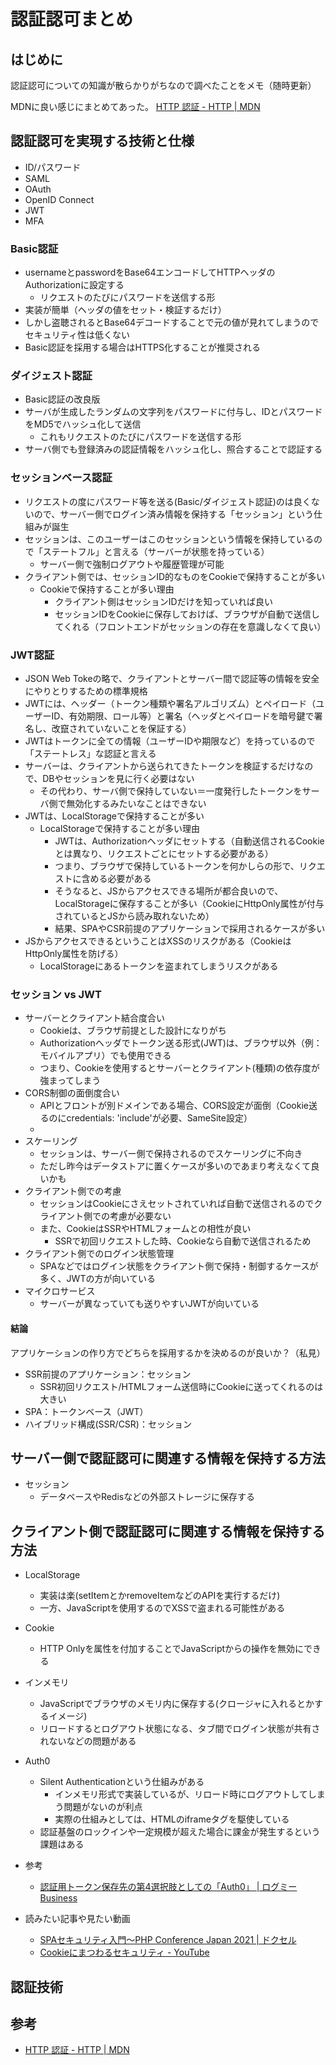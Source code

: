 # 認証認可まとめ

## はじめに

認証認可についての知識が散らかりがちなので調べたことをメモ（随時更新）

MDNに良い感じにまとめてあった。
[HTTP 認証 - HTTP | MDN](https://developer.mozilla.org/ja/docs/Web/HTTP/Authentication)

## 認証認可を実現する技術と仕様

- ID/パスワード
- SAML
- OAuth
- OpenID Connect
- JWT
- MFA

### Basic認証

- usernameとpasswordをBase64エンコードしてHTTPヘッダのAuthorizationに設定する
  - リクエストのたびにパスワードを送信する形
- 実装が簡単（ヘッダの値をセット・検証するだけ）
- しかし盗聴されるとBase64デコードすることで元の値が見れてしまうのでセキュリティ性は低くない
- Basic認証を採用する場合はHTTPS化することが推奨される

### ダイジェスト認証

- Basic認証の改良版
- サーバが生成したランダムの文字列をパスワードに付与し、IDとパスワードをMD5でハッシュ化して送信
  - これもリクエストのたびにパスワードを送信する形
- サーバ側でも登録済みの認証情報をハッシュ化し、照合することで認証する

### セッションベース認証

- リクエストの度にパスワード等を送る(Basic/ダイジェスト認証)のは良くないので、サーバー側でログイン済み情報を保持する「セッション」という仕組みが誕生
- セッションは、このユーザーはこのセッションという情報を保持しているので「ステートフル」と言える（サーバーが状態を持っている）
  - サーバー側で強制ログアウトや履歴管理が可能
- クライアント側では、セッションID的なものをCookieで保持することが多い
  - Cookieで保持することが多い理由
    - クライアント側はセッションIDだけを知っていれば良い
    - セッションIDをCookieに保存しておけば、ブラウザが自動で送信してくれる（フロントエンドがセッションの存在を意識しなくて良い）

### JWT認証

- JSON Web Tokeの略で、クライアントとサーバー間で認証等の情報を安全にやりとりするための標準規格
- JWTには、ヘッダー（トークン種類や署名アルゴリズム）とペイロード（ユーザーID、有効期限、ロール等）と署名（ヘッダとペイロードを暗号鍵で署名し、改竄されていないことを保証する）
- JWTはトークンに全ての情報（ユーザーIDや期限など）を持っているので「ステートレス」な認証と言える
- サーバーは、クライアントから送られてきたトークンを検証するだけなので、DBやセッションを見に行く必要はない
  - その代わり、サーバ側で保持していない＝一度発行したトークンをサーバ側で無効化するみたいなことはできない
- JWTは、LocalStorageで保持することが多い
  - LocalStorageで保持することが多い理由
    - JWTは、Authorizationヘッダにセットする（自動送信されるCookieとは異なり、リクエストごとにセットする必要がある）
    - つまり、ブラウザで保持しているトークンを何かしらの形で、リクエストに含める必要がある
    - そうなると、JSからアクセスできる場所が都合良いので、LocalStorageに保存することが多い（CookieにHttpOnly属性が付与されているとJSから読み取れないため）
    - 結果、SPAやCSR前提のアプリケーションで採用されるケースが多い
- JSからアクセスできるということはXSSのリスクがある（CookieはHttpOnly属性を防げる）
  - LocalStorageにあるトークンを盗まれてしまうリスクがある

### セッション vs JWT

- サーバーとクライアント結合度合い
  - Cookieは、ブラウザ前提とした設計になりがち
  - Authorizationヘッダでトークン送る形式(JWT)は、ブラウザ以外（例：モバイルアプリ）でも使用できる
  - つまり、Cookieを使用するとサーバーとクライアント(種類)の依存度が強まってしまう
- CORS制御の面倒度合い
  - APIとフロントが別ドメインである場合、CORS設定が面倒（Cookie送るのにcredentials: 'include'が必要、SameSite設定）
  - 
- スケーリング
  - セッションは、サーバー側で保持されるのでスケーリングに不向き
  - ただし昨今はデータストアに置くケースが多いのであまり考えなくて良いかも
- クライアント側での考慮
  - セッションはCookieにさえセットされていれば自動で送信されるのでクライアント側での考慮が必要ない
  - また、CookieはSSRやHTMLフォームとの相性が良い
    - SSRで初回リクエストした時、Cookieなら自動で送信されるため
- クライアント側でのログイン状態管理
  - SPAなどではログイン状態をクライアント側で保持・制御するケースが多く、JWTの方が向いている
- マイクロサービス
  - サーバーが異なっていても送りやすいJWTが向いている

#### 結論

アプリケーションの作り方でどちらを採用するかを決めるのが良いか？（私見）

- SSR前提のアプリケーション：セッション
  - SSR初回リクエスト/HTMLフォーム送信時にCookieに送ってくれるのは大きい
- SPA：トークンベース（JWT）
- ハイブリッド構成(SSR/CSR)：セッション

## サーバー側で認証認可に関連する情報を保持する方法

- セッション
  - データベースやRedisなどの外部ストレージに保存する

## クライアント側で認証認可に関連する情報を保持する方法

- LocalStorage
  - 実装は楽(setItemとかremoveItemなどのAPIを実行するだけ)
  - 一方、JavaScriptを使用するのでXSSで盗まれる可能性がある
- Cookie
  - HTTP Onlyを属性を付加することでJavaScriptからの操作を無効にできる
- インメモリ
  - JavaScriptでブラウザのメモリ内に保存する(クロージャに入れるとかするイメージ)
  - リロードするとログアウト状態になる、タブ間でログイン状態が共有されないなどの問題がある
- Auth0
  - Silent Authenticationという仕組みがある
    - インメモリ形式で実装しているが、リロード時にログアウトしてしまう問題がないのが利点
    - 実際の仕組みとしては、HTMLのiframeタグを駆使している
  - 認証基盤のロックインや一定規模が超えた場合に課金が発生するという課題はある
- 参考
  - [認証用トークン保存先の第4選択肢としての「Auth0」 | ログミーBusiness](https://logmi.jp/main/technology/324349)

- 読みたい記事や見たい動画
  - [SPAセキュリティ入門～PHP Conference Japan 2021 | ドクセル](https://www.docswell.com/s/ockeghem/ZM6VNK-phpconf2021-spa-security)
  - [Cookieにまつわるセキュリティ - YouTube](https://www.youtube.com/playlist?list=PLWiFLcGkQgLx8lbno3zZEinqu5C19hwET)

## 認証技術

### 

## 参考

- [HTTP 認証 - HTTP | MDN](https://developer.mozilla.org/ja/docs/Web/HTTP/Authentication)
